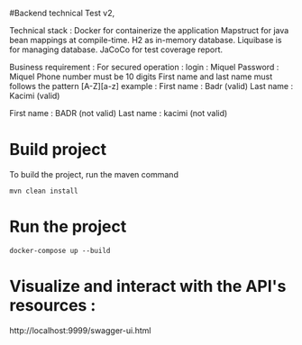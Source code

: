 #Backend technical Test v2,

Technical stack :
Docker for containerize the application
Mapstruct for java bean mappings at compile-time.
H2 as in-memory database.
Liquibase is for managing database. 
JaCoCo for test coverage report.

Business requirement :
For secured operation :
login : Miquel
Password : Miquel 
Phone number must be 10 digits
First name and last name must follows the pattern [A-Z][a-z]
example :
First name : Badr (valid)
Last name : Kacimi (valid)

First name : BADR (not valid)
Last name : kacimi (not valid)



# Build project
To build the project, run the maven command
```
mvn clean install
```

# Run the project
```
docker-compose up --build
```

# Visualize and interact with the API's resources :

http://localhost:9999/swagger-ui.html
